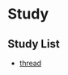 # Study

## Study List
- [thread](https://github.com/kibongcoders/study/blob/main/src/main/java/com/kibong/study/thread/Thread.md)
